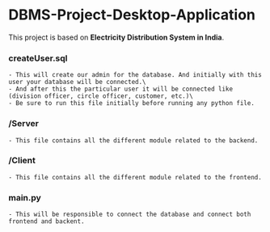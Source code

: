 # DBMS-Project-Desktop-Application
This project is based on **Electricity Distribution System in India**.

### createUser.sql
    - This will create our admin for the database. And initially with this user your database will be connected.\
    - And after this the particular user it will be connected like (division officer, circle officer, customer, etc.)\
    - Be sure to run this file initially before running any python file.

### /Server
    - This file contains all the different module related to the backend.

### /Client
    - This file contains all the different module related to the frontend.

### main.py
    - This will be responsible to connect the database and connect both frontend and backent.
